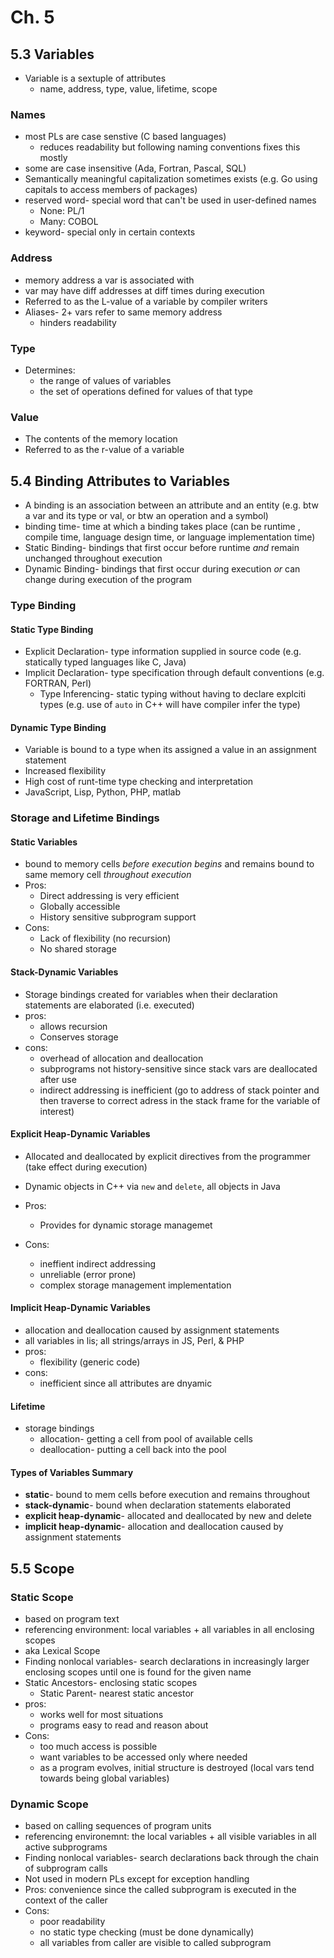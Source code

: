 # Ch. 5

## 5.3 Variables

- Variable is a sextuple of attributes 
    - name, address, type, value, lifetime, scope 

### Names

- most PLs are case senstive (C based languages)
    - reduces readability but following naming conventions fixes this mostly
- some are case insensitive (Ada, Fortran, Pascal, SQL)
- Semantically meaningful capitalization sometimes exists (e.g. Go using capitals to access members of packages)
- reserved word- special word that can't be used in user-defined names
    - None: PL/1
    - Many: COBOL
- keyword- special only in certain contexts

### Address 

- memory address a var is associated with
- var may have diff addresses at diff times during execution
- Referred to as the L-value of a variable by compiler writers
- Aliases- 2+ vars refer to same memory address
    - hinders readability 


### Type

- Determines:
    - the range of values of variables 
    - the set of operations defined for values of that type 

### Value

- The contents of the memory location 
- Referred to as the r-value of a variable 



## 5.4 Binding Attributes to Variables

- A binding is an association between an attribute and an entity (e.g. btw a var and its type or val, or btw an operation and a symbol)
- binding time- time at which a binding takes place (can be runtime , compile time, language design time, or language implementation time)
- Static Binding- bindings that first occur before runtime *and* remain unchanged throughout execution
- Dynamic Binding- bindings that first occur during execution *or* can change during execution of the program

### Type Binding

#### Static Type Binding

- Explicit Declaration- type information supplied in source code (e.g. statically typed languages like C, Java)
- Implicit Declaration- type specification through default conventions (e.g. FORTRAN, Perl)
    - Type Inferencing- static typing without having to declare explciti types (e.g. use of `auto` in C++ will have compiler infer the type)

#### Dynamic Type Binding

- Variable is bound to a type when its assigned a value in an assignment statement 
- Increased flexibility
- High cost of runt-time type checking and interpretation
- JavaScript, Lisp, Python, PHP, matlab

### Storage and Lifetime Bindings

#### Static Variables

- bound to memory cells *before execution begins* and remains bound to same memory cell *throughout execution*
- Pros:
    - Direct addressing is very efficient 
    - Globally accessible
    - History sensitive subprogram support 
- Cons:
    - Lack of flexibility (no recursion)
    - No shared storage 

#### Stack-Dynamic Variables

- Storage bindings created for variables when their declaration statements are elaborated (i.e. executed)
- pros:
    - allows recursion
    - Conserves storage 
- cons:
    - overhead of allocation and deallocation
    - subprograms not history-sensitive since stack vars are deallocated after use
    - indirect addressing is inefficient (go to address of stack pointer and then traverse to correct adress in the stack frame for the variable of interest)

#### Explicit Heap-Dynamic Variables

- Allocated and deallocated by explicit directives from the programmer (take effect during execution)

- Dynamic objects in C++ via `new` and `delete`, all objects in Java

- Pros:

    - Provides for dynamic storage managemet

- Cons:

    - ineffient indirect addressing
    - unreliable (error prone)
    - complex storage management implementation

    

#### Implicit Heap-Dynamic Variables

- allocation and deallocation caused by assignment statements
- all variables in lis; all strings/arrays in JS, Perl, & PHP
- pros:
    - flexibility (generic code)
- cons:
    - inefficient since all attributes are dnyamic

#### Lifetime

- storage bindings
    - allocation- getting a cell from pool of available cells
    - deallocation- putting a cell back into the pool

#### Types of Variables Summary

- **static**- bound to mem cells before execution and remains throughout
- **stack-dynamic**-  bound when declaration statements elaborated
- **explicit heap-dynamic**- allocated and deallocated by new and delete
- **implicit heap-dynamic**- allocation and deallocation caused by assignment statements



## 5.5 Scope

### Static Scope

- based on program text
- referencing environment:  local variables + all variables in all enclosing scopes
- aka Lexical Scope
- Finding nonlocal variables- search declarations in increasingly larger enclosing scopes until one is found for the given name
- Static Ancestors- enclosing static scopes
    - Static Parent- nearest static ancestor 
- pros:
    - works well for most situations
    - programs easy to read and reason about
- Cons:
    - too much access is possible
    - want variables to be accessed only where needed
    - as a program evolves, initial structure is destroyed (local vars tend towards being global variables)

### Dynamic Scope

- based on calling sequences of program units
- referencing environemnt: the local variables + all visible variables in all active subprograms
- Finding nonlocal variables- search declarations back through the chain of subprogram calls 
- Not used in modern PLs except for exception handling 
- Pros: convenience since the called subprogram is executed in the context of the caller
- Cons: 
    - poor readability
    - no static type checking (must be done dynamically)
    - all variables from caller are visible to called subprogram
